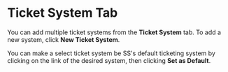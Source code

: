 [title]: # (Ticket System Tab)
[tags]: # (XXX)
[priority]: # (10)

# Ticket System Tab

You can add multiple ticket systems from the **Ticket System** tab. To add a new system, click **New Ticket System**.

You can make a select ticket system be SS's default ticketing system by clicking on the link of the desired system, then clicking **Set as Default**.
